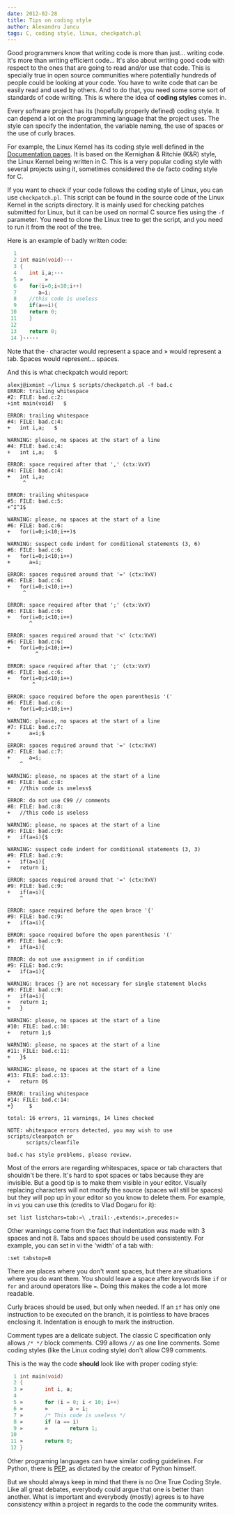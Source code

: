 ```yaml
---
date: 2012-02-28
title: Tips on coding style
author: Alexandru Juncu
tags: C, coding style, linux, checkpatch.pl
---
```


Good programmers know that writing code is more than just... writing code.
It's more than writing efficient code... It's also about writing good code
with respect to the ones that are going to read and/or use that code. This
is specially true in open source communities where potentially hundreds of
people could be looking at your code. You have to write code that can be
easily read and used by others. And to do that, you need some some sort of
standards of code writing. This is where the idea of **coding styles**
comes in.

Every software project has its (hopefully properly defined) coding style. It
can depend a lot on the programming language that the project uses. The
style can specify the indentation, the variable naming, the use of spaces
or the use of curly braces.

For example, the Linux Kernel has its coding style well defined in the
[Documentation pages](http://www.kernel.org/doc/Documentation/CodingStyle).
It is based on the Kernighan & Ritchie (K&R) style, the Linux Kernel being
written in C. This is a very popular coding style with several projects
using it, sometimes considered the de facto coding style for C.

If you want to check if your code follows the coding style of Linux, you
can use `checkpatch.pl`. This script can be found in the source code of
the Linux Kernel in the scripts directory. It is mainly used for checking
patches submitted for Linux, but it can be used on normal C source fies
using the `-f` parameter. You need to clone the Linux tree to get the
script, and you need to run it from the root of the tree.

Here is an example of badly written code:

~~~ cpp
  1
  2 int main(void)···
  3 {
  4    int i,a;···
  5 »       »       
  6    for(i=0;i<10;i++)
  7       a=i;
  8    //this code is useless
  9    if(a==i){
 10    return 0;
 11    }
 12
 13    return 0;
 14 }·····
~~~

Note that the · character would represent a space and » would represent a
tab. Spaces would represent... spaces.

And this is what checkpatch would report:

    alexj@ixmint ~/linux $ scripts/checkpatch.pl -f bad.c
    ERROR: trailing whitespace
    #2: FILE: bad.c:2:
    +int main(void)   $

    ERROR: trailing whitespace
    #4: FILE: bad.c:4:
    +   int i,a;   $

    WARNING: please, no spaces at the start of a line
    #4: FILE: bad.c:4:
    +   int i,a;   $

    ERROR: space required after that ',' (ctx:VxV)
    #4: FILE: bad.c:4:
    +   int i,a;   
    	 ^

    ERROR: trailing whitespace
    #5: FILE: bad.c:5:
    +^I^I$

    WARNING: please, no spaces at the start of a line
    #6: FILE: bad.c:6:
    +   for(i=0;i<10;i++)$

    WARNING: suspect code indent for conditional statements (3, 6)
    #6: FILE: bad.c:6:
    +   for(i=0;i<10;i++)
    +      a=i;

    ERROR: spaces required around that '=' (ctx:VxV)
    #6: FILE: bad.c:6:
    +   for(i=0;i<10;i++)
    	 ^

    ERROR: space required after that ';' (ctx:VxV)
    #6: FILE: bad.c:6:
    +   for(i=0;i<10;i++)
    	   ^

    ERROR: spaces required around that '<' (ctx:VxV)
    #6: FILE: bad.c:6:
    +   for(i=0;i<10;i++)
    	     ^

    ERROR: space required after that ';' (ctx:VxV)
    #6: FILE: bad.c:6:
    +   for(i=0;i<10;i++)
    		^

    ERROR: space required before the open parenthesis '('
    #6: FILE: bad.c:6:
    +   for(i=0;i<10;i++)

    WARNING: please, no spaces at the start of a line
    #7: FILE: bad.c:7:
    +      a=i;$

    ERROR: spaces required around that '=' (ctx:VxV)
    #7: FILE: bad.c:7:
    +      a=i;
    	^

    WARNING: please, no spaces at the start of a line
    #8: FILE: bad.c:8:
    +   //this code is useless$

    ERROR: do not use C99 // comments
    #8: FILE: bad.c:8:
    +   //this code is useless

    WARNING: please, no spaces at the start of a line
    #9: FILE: bad.c:9:
    +   if(a=i){$

    WARNING: suspect code indent for conditional statements (3, 3)
    #9: FILE: bad.c:9:
    +   if(a=i){
    +   return 1;

    ERROR: spaces required around that '=' (ctx:VxV)
    #9: FILE: bad.c:9:
    +   if(a=i){
    	^

    ERROR: space required before the open brace '{'
    #9: FILE: bad.c:9:
    +   if(a=i){

    ERROR: space required before the open parenthesis '('
    #9: FILE: bad.c:9:
    +   if(a=i){

    ERROR: do not use assignment in if condition
    #9: FILE: bad.c:9:
    +   if(a=i){

    WARNING: braces {} are not necessary for single statement blocks
    #9: FILE: bad.c:9:
    +   if(a=i){
    +   return 1;
    +   }

    WARNING: please, no spaces at the start of a line
    #10: FILE: bad.c:10:
    +   return 1;$

    WARNING: please, no spaces at the start of a line
    #11: FILE: bad.c:11:
    +   }$

    WARNING: please, no spaces at the start of a line
    #13: FILE: bad.c:13:
    +   return 0$

    ERROR: trailing whitespace
    #14: FILE: bad.c:14:
    +}     $

    total: 16 errors, 11 warnings, 14 lines checked

    NOTE: whitespace errors detected, you may wish to use scripts/cleanpatch or
          scripts/cleanfile

    bad.c has style problems, please review.

Most of the errors are regarding whitespaces, space or tab characters that
shouldn't be there. It's hard to spot spaces or tabs because they are
invisible. But a good tip is to make them visible in your editor. Visually
replacing characters will not modify the source (spaces will still be
spaces) but they will pop up in your editor so you know to delete them.
For example, in `vi` you can use this (credits to Vlad Dogaru for it):

    set list listchars=tab:»\ ,trail:·,extends:»,precedes:«

Other warnings come from the fact that indentation was made with 3 spaces
and not 8. Tabs and spaces should be used consistently. For example, you
can set in vi the 'width' of a tab with:

    :set tabstop=8

There are places where you don't want spaces, but there are situations where
you do want them. You should leave a space after keywords like `if` or
`for` and around operators like `=`. Doing this makes the code a lot
more readable.

Curly braces should be used, but only when needed. If an `if` has only
one instruction to be executed on the branch, it is pointless to have
braces enclosing it. Indentation is enough to mark the instruction.

Comment types are a delicate subject. The classic C specification only
allows `/* */` block comments. C99 allows `//` as one line comments. Some
coding styles (like the Linux coding style) don't allow C99 comments.

This is the way the code **should** look like with proper coding style:

~~~ cpp
  1 int main(void)
  2 {
  3 »       int i, a;
  4 
  5 »       for (i = 0; i < 10; i++)
  6 »       »       a = i;
  7 »       /* This code is useless */
  8 »       if (a == i)
  9 »       »       return 1;
 10 
 11 »       return 0;
 12 }
~~~

Other programing languages can have similar coding guidelines. For Python,
there is [PEP](http://www.python.org/dev/peps/pep-0008/), as dictated by
the creator of Python himself.

But we should always keep in mind that there is no One True Coding Style.
Like all great debates, everybody could argue that one is better than
another. What is important and everybody (mostly) agrees is to have
consistency within a project in regards to the code the community writes.
